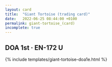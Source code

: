 ```yaml
---
layout: card
title:  "Giant Tortoise (trading card)"
date:   2022-06-25 08:44:00 +0100
permalink: giant-tortoise_(card)
incomplete: true
---
```


## DOA 1st &middot; EN-172 U

{% include templates/giant-tortoise-doa1e.html %}